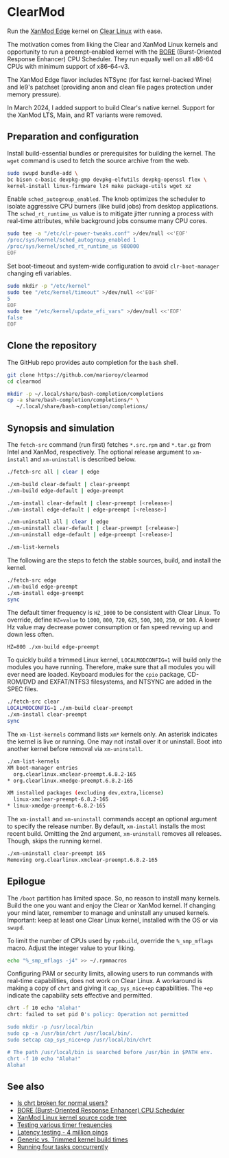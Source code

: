 # ClearMod

Run the [XanMod Edge](https://github.com/xanmod) kernel on [Clear Linux](https://www.clearlinux.org) with ease.

The motivation comes from liking the Clear and XanMod Linux kernels and opportunity to run a preempt-enabled kernel with the [BORE](https://github.com/firelzrd/bore-scheduler) (Burst-Oriented Response Enhancer) CPU Scheduler. They run equally well on all x86-64 CPUs with minimum support of x86-64-v3.

The XanMod Edge flavor includes NTSync (for fast kernel-backed Wine) and le9's
patchset (providing anon and clean file pages protection under memory pressure).

In March 2024, I added support to build Clear's native kernel. Support for the
XanMod LTS, Main, and RT variants were removed.

## Preparation and configuration

Install build-essential bundles or prerequisites for building the kernel.
The `wget` command is used to fetch the source archive from the web.

```bash
sudo swupd bundle-add \
bc bison c-basic devpkg-gmp devpkg-elfutils devpkg-openssl flex \
kernel-install linux-firmware lz4 make package-utils wget xz
```

Enable `sched_autogroup_enabled`. The knob optimizes the scheduler to isolate
aggressive CPU burners (like build jobs) from desktop applications.
The `sched_rt_runtime_us` value is to mitigate jitter running a process with
real-time attributes, while background jobs consume many CPU cores.

```bash
sudo tee -a "/etc/clr-power-tweaks.conf" >/dev/null <<'EOF'
/proc/sys/kernel/sched_autogroup_enabled 1
/proc/sys/kernel/sched_rt_runtime_us 980000
EOF
```

Set boot-timeout and system‐wide configuration to avoid `clr‐boot‐manager`
changing efi variables.

```bash
sudo mkdir -p "/etc/kernel"
sudo tee "/etc/kernel/timeout" >/dev/null <<'EOF'
5
EOF
sudo tee "/etc/kernel/update_efi_vars" >/dev/null <<'EOF'
false
EOF
```

## Clone the repository

The GitHub repo provides auto completion for the `bash` shell.

```bash
git clone https://github.com/marioroy/clearmod
cd clearmod

mkdir -p ~/.local/share/bash-completion/completions
cp -a share/bash-completion/completions/* \
   ~/.local/share/bash-completion/completions/
```

## Synopsis and simulation

The `fetch-src` command (run first) fetches `*.src.rpm` and `*.tar.gz` from
Intel and XanMod, respectively. The optional release argument to `xm-install`
and `xm-uninstall` is described below.

```bash
./fetch-src all | clear | edge

./xm-build clear-default | clear-preempt
./xm-build edge-default | edge-preempt

./xm-install clear-default | clear-preempt [<release>]
./xm-install edge-default | edge-preempt [<release>]

./xm-uninstall all | clear | edge
./xm-uninstall clear-default | clear-preempt [<release>]
./xm-uninstall edge-default | edge-preempt [<release>]

./xm-list-kernels
```

The following are the steps to fetch the stable sources, build, and
install the kernel.

```bash
./fetch-src edge
./xm-build edge-preempt
./xm-install edge-preempt
sync
```

The default timer frequency is `HZ_1000` to be consistent with Clear Linux.
To override, define `HZ=value` to `1000`, `800`, `720`, `625`, `500`, `300`,
`250`, or `100`. A lower Hz value may decrease power consumption or fan
speed revving up and down less often.

```text
HZ=800 ./xm-build edge-preempt
```

To quickly build a trimmed Linux kernel, `LOCALMODCONFIG=1` will build only
the modules you have running. Therefore, make sure that all modules you will
ever need are loaded. Keyboard modules for the `cpio` package, CD-ROM/DVD and
EXFAT/NTFS3 filesystems, and NTSYNC are added in the SPEC files.

```bash
./fetch-src clear
LOCALMODCONFIG=1 ./xm-build clear-preempt
./xm-install clear-preempt
sync
```

The `xm-list-kernels` command lists `xm*` kernels only. An asterisk indicates
the kernel is live or running. One may not install over it or uninstall.
Boot into another kernel before removal via `xm-uninstall`.

```bash
./xm-list-kernels 
XM boot-manager entries
  org.clearlinux.xmclear-preempt.6.8.2-165
* org.clearlinux.xmedge-preempt.6.8.2-165

XM installed packages (excluding dev,extra,license)
  linux-xmclear-preempt-6.8.2-165
* linux-xmedge-preempt-6.8.2-165
```

The `xm-install` and `xm-uninstall` commands accept an optional argument to
specify the release number. By default, `xm-install` installs the most recent
build. Omitting the 2nd argument, `xm-uninstall` removes all releases.
Though, skips the running kernel.

```bash
./xm-uninstall clear-preempt 165
Removing org.clearlinux.xmclear-preempt.6.8.2-165
```

## Epilogue

The `/boot` partition has limited space. So, no reason to install many kernels.
Build the one you want and enjoy the Clear or XanMod kernel. If changing your
mind later, remember to manage and uninstall any unused kernels. Important:
keep at least one Clear Linux kernel, installed with the OS or via `swupd`.

To limit the number of CPUs used by `rpmbuild`, override the `%_smp_mflags`
macro. Adjust the integer value to your liking.

```bash
echo "%_smp_mflags -j4" >> ~/.rpmmacros
```

Configuring PAM or security limits, allowing users to run commands with
real-time capabilities, does not work on Clear Linux. A workaround is making
a copy of `chrt` and giving it `cap_sys_nice+ep` capabilities. The `+ep`
indicate the capability sets effective and permitted.

```bash
chrt -f 10 echo "Aloha!"
chrt: failed to set pid 0's policy: Operation not permitted

sudo mkdir -p /usr/local/bin
sudo cp -a /usr/bin/chrt /usr/local/bin/.
sudo setcap cap_sys_nice+ep /usr/local/bin/chrt

# The path /usr/local/bin is searched before /usr/bin in $PATH env.
chrt -f 10 echo "Aloha!"
Aloha!
```

## See also

* [Is chrt broken for normal users?](https://github.com/clearlinux/distribution/issues/2962)
* [BORE (Burst-Oriented Response Enhancer) CPU Scheduler](https://github.com/firelzrd/bore-scheduler)
* [XanMod Linux kernel source code tree](https://github.com/xanmod/linux)
* [Testing various timer frequencies](https://gist.github.com/marioroy/f383f1e9f18498a251beb5c0a9f33dcf)
* [Latency testing - 4 million pings](https://gist.github.com/marioroy/5b36c9b650cb2af42e702922a8466d69)
* [Generic vs. Trimmed kernel build times](https://community.clearlinux.org/t/nvidia-and-xanmod-cl-updates/9299/15?u=marioroy)
* [Running four tasks concurrently](https://community.clearlinux.org/t/nvidia-and-xanmod-cl-updates/9299/28?u=marioroy)

